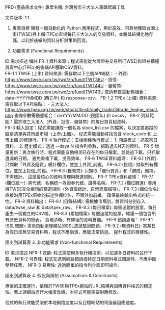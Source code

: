 PRD (產品需求文件) 
專案名稱: 台灣股市三大法人籌碼爬蟲工具

文件版本: 1.1

1. 專案目標
開發一個自動化的 Python 應用程式，用於高效、可靠地獲取台灣上市(TWSE)與上櫃(TPEx)市場每日三大法人的交易資料，並將其結構化地存儲，以利於後續的資料分析與策略回測。

2. 功能需求 (Functional Requirements)

ID	需求描述	備註
FR-1	資料來源：程式需能從台灣證券交易所(TWSE)和證券櫃檯買賣中心(TPEx)的後端API獲取CSV資料。	
FR-1.1	TWSE (上市) 資料來源: 需存取以下三個API端點： - 外資: https://www.twse.com.tw/rwd/zh/fund/TWT38U - 投信: https://www.twse.com.tw/rwd/zh/fund/TWT44U - 自營商: https://www.twse.com.tw/rwd/zh/fund/TWT43U	查詢參數需動態組合：date=YYYYMMDD (西元年) 和 response=csv。
FR-1.2	TPEx (上櫃) 資料來源: 需存取以下API端點： - 三大法人: https://www.tpex.org.tw/web/stock/3insti/daily_trade/3itrade_hedge_result.php	查詢參數需動態組合：d=YYY/MM/DD (民國年) 和 o=csv。
FR-2	資料範圍：需抓取三大法人（外資、投信、自營商）的每日買賣超資料。	
FR-3	輸入設定：程式需能讀取一個名為 stock_list.csv 的檔案，以決定要追蹤的股票清單與其所屬市場（上市/上櫃）。	程式需能自動尋找包含 stock_code 和 上市上櫃 的標頭行。
FR-4	執行模式：支援兩種執行模式： 1. 預設模式：抓取當日資料。 2. 歷史模式：透過 --days N 指令列參數，抓取過去N天的資料。	
FR-5	增量更新：再次執行時，程式需能自動檢測已存在的每日檔案，並跳過下載，只抓取遺漏的日期。	避免重複下載，提高效率。
FR-6	TWSE資料處理： FR-6.1 (外資): 只擷取「外資及陸資」總計欄位，並加上外資_前綴。 FR-6.2 (投信): 擷取所有欄位，並加上投信_前綴。 FR-6.3 (自營商): 只擷取「自行買賣」和「避險」細項，不需總計。	這是最核心的資料清理與篩選規則。
FR-7	TPEx資料處理： FR-7.1 (欄位統一): 將代號、名稱統一為證券代號、證券名稱。 FR-7.2 (欄位篩選): 套用與TWSE完全相同的篩選規則（外資取總計，自營商取細項）。 FR-7.3 (欄位命名): 直接沿用TPEx原始的描述性欄位名，不額外加前綴。	確保最終輸出格式的統一性。
FR-8	資料輸出： FR-8.1 (目錄結構): 需根據市場別，將資料分別存入 data/twse_raw 和 data/tpex_raw。 FR-8.2 (每日檔案): 每個追蹤的股票，每日產生一個獨立的CSV檔。 FR-8.3 (累加檔案): 每個追蹤的股票，維護一個包含所有歷史資料的總表。	實現清晰、有條理的資料倉儲。
FR-9	錯誤處理： FR-9.1 (SSL問題): 需能自動處理網站的SSL憑證驗證問題。 FR-9.2 (無資料日): 當某日為假日或無交易資料時，程式不應崩潰，應能正常跳過。	提升程式的穩健性。

匯出到試算表
3. 非功能需求 (Non-functional Requirements)

ID	需求描述
NFR-1	效能: 程式需使用多執行緒技術，以加速多日資料的並行下載。
NFR-2	可靠性: 程式在遇到網路錯誤或特定日期資料格式錯誤時，不應中斷整體任務。
NFR-3	易用性: 透過簡單的指令列介面即可操作。

匯出到試算表
4. 假設與限制 (Assumptions & Constraints)

專案的正確運行，依賴於TWSE與TPEx網站的URL結構與回傳資料格式的穩定性。若上游網站進行大幅度改版，本程式可能需要對應修改。

程式的執行效能受限於本地網路速度以及目標網站的伺服器回應速度。